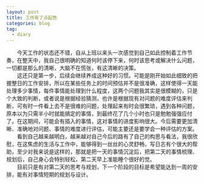 ```yaml
---
layout: post
title: 工作有了点起色
categories: blog
tag:
  - diary
---
```


　　今天工作的状态还不错，自从上班以来头一次感觉到自己如此控制着工作节奏，在整天中，我自己很明确的知道何时该停下来，何时该思考或解决什么问题，一切都是那么的清晰，大脑不在慌张，有这清晰的决策。  
　　这还只是第一步，后续会继续养成这种好的习惯。可能是刚开始如此细致的把握整日的工作安排，所以在某些任务上的时间预估并不是很准确，这样使得一天能处理多少事情，每件事情能处理到什么程度，这两个问题我其实是很模糊的，只是个大致的判断，或者说是根据经验猜测，也许是根据现有对问题的难度评估来判断，可有时一件看上去不是很难的问题，处理起来有时会很繁琐，遇到各种问题，原本以为只需半小时就能搞定的事情，到最终花了几个小时也只是勉勉强强应付了。在这期间，可能会有插入的事情，这对事情的进度影响很大。今后需要更加清晰、准确地对问题、事情的难度进行评估，可能主要还是要学会一种评估的方案。  
　　看到自己越来越明白，越来越对自己今后的路有了自己的构思与看法，我很欣慰，在这焦虑的生活与工作中，能够得到一丝丝的心灵舒畅，写日志有个很大的帮助，至少对我来说是这样的，那就是把一天的事情沉淀后，把第二天的事情梳理、规划后，自己身心会特别轻松，第二天早上准能睡个很好的觉。  
　　目前只是有对第二天的思考与规划，下一个阶段的目标是希望能达到一周的安排，能有对事情短期的规划与设计。
